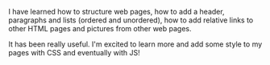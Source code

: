 I have learned how to structure web pages, how to add a header, paragraphs and lists (ordered and unordered), how to add relative links to other HTML pages and pictures from other web pages.

It has been really useful. I'm excited to learn more and add some style to my pages with CSS and eventually with JS!